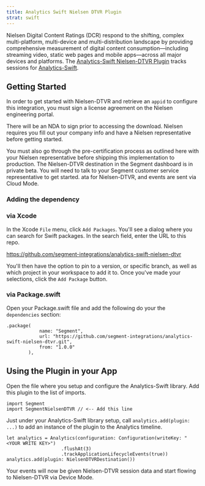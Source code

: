 ```yaml
---
title: Analytics Swift Nielsen DTVR Plugin
strat: swift
---
```


Nielsen Digital Content Ratings (DCR) respond to the shifting, complex multi-platform, multi-device and multi-distribution landscape by providing comprehensive measurement of digital content consumption—including streaming video, static web pages and mobile apps—across all major devices and platforms. The [Analytics-Swift Nielsen-DTVR Plugin](https://github.com/segment-integrations/analytics-swift-nielsen-dtvr) tracks sessions for [Analytics-Swift](https://github.com/segmentio/analytics-swift).

## Getting Started

In order to get started with Nielsen-DTVR and retrieve an `appid` to configure this integration, you must sign a license agreement on the Nielsen engineering portal.

There will be an NDA to sign prior to accessing the download. Nielsen requires you fill out your company info and have a Nielsen representative before getting started.

You must also go through the pre-certification process as outlined here with your Nielsen representative before shipping this implementation to production. The Nielsen-DTVR destination in the Segment dashboard is in private beta. You will need to talk to your Segment customer service representative to get started.
ata for Nielsen-DTVR, and events are sent via Cloud Mode.

### Adding the dependency

### via Xcode
In the Xcode `File` menu, click `Add Packages`.  You'll see a dialog where you can search for Swift packages.  In the search field, enter the URL to this repo.

https://github.com/segment-integrations/analytics-swift-nielsen-dtvr

You'll then have the option to pin to a version, or specific branch, as well as which project in your workspace to add it to.  Once you've made your selections, click the `Add Package` button.  

### via Package.swift

Open your Package.swift file and add the following do your the `dependencies` section:

```
.package(
            name: "Segment",
            url: "https://github.com/segment-integrations/analytics-swift-nielsen-dtvr.git",
            from: "1.0.0"
        ),
```


## Using the Plugin in your App

Open the file where you setup and configure the Analytics-Swift library.  Add this plugin to the list of imports.

```
import Segment
import SegmentNielsenDTVR // <-- Add this line
```

Just under your Analytics-Swift library setup, call `analytics.add(plugin: ...)` to add an instance of the plugin to the Analytics timeline.

```
let analytics = Analytics(configuration: Configuration(writeKey: "<YOUR WRITE KEY>")
                    .flushAt(3)
                    .trackApplicationLifecycleEvents(true))
analytics.add(plugin: NielsenDTVRDestination())
```


Your events will now be given Nielsen-DTVR session data and start flowing to Nielsen-DTVR via Device Mode.
